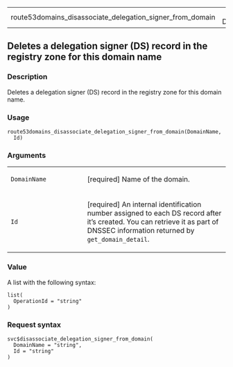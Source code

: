 <table style="width: 100%;">
<tbody>
<tr class="odd">
<td>route53domains_disassociate_delegation_signer_from_domain</td>
<td style="text-align: right;">R Documentation</td>
</tr>
</tbody>
</table>

## Deletes a delegation signer (DS) record in the registry zone for this domain name

### Description

Deletes a delegation signer (DS) record in the registry zone for this
domain name.

### Usage

    route53domains_disassociate_delegation_signer_from_domain(DomainName,
      Id)

### Arguments

<table>
<colgroup>
<col style="width: 35%" />
<col style="width: 65%" />
</colgroup>
<tbody>
<tr class="odd">
<td><code
id="route53domains_disassociate_delegation_signer_from_domain_:_DomainName">DomainName</code></td>
<td><p>[required] Name of the domain.</p></td>
</tr>
<tr class="even">
<td><code
id="route53domains_disassociate_delegation_signer_from_domain_:_Id">Id</code></td>
<td><p>[required] An internal identification number assigned to each DS
record after it’s created. You can retrieve it as part of DNSSEC
information returned by <code>get_domain_detail</code>.</p></td>
</tr>
</tbody>
</table>

### Value

A list with the following syntax:

    list(
      OperationId = "string"
    )

### Request syntax

    svc$disassociate_delegation_signer_from_domain(
      DomainName = "string",
      Id = "string"
    )
